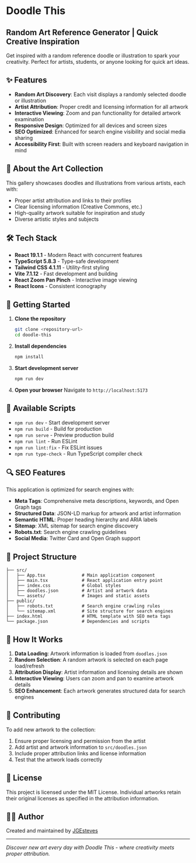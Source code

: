 # Doodle This 
## Random Art Reference Generator | Quick Creative Inspiration
Get inspired with a random reference doodle or illustration to spark your creativity. Perfect for artists, students, or anyone looking for quick art ideas.

## ✨ Features

- **Random Art Discovery**: Each visit displays a randomly selected doodle or illustration
- **Artist Attribution**: Proper credit and licensing information for all artwork
- **Interactive Viewing**: Zoom and pan functionality for detailed artwork examination
- **Responsive Design**: Optimized for all devices and screen sizes
- **SEO Optimized**: Enhanced for search engine visibility and social media sharing
- **Accessibility First**: Built with screen readers and keyboard navigation in mind

## 🎨 About the Art Collection

This gallery showcases doodles and illustrations from various artists, each with:
- Proper artist attribution and links to their profiles
- Clear licensing information (Creative Commons, etc.)
- High-quality artwork suitable for inspiration and study
- Diverse artistic styles and subjects

## 🛠️ Tech Stack

- **React 19.1.1** - Modern React with concurrent features
- **TypeScript 5.8.3** - Type-safe development
- **Tailwind CSS 4.1.11** - Utility-first styling
- **Vite 7.1.12** - Fast development and building
- **React Zoom Pan Pinch** - Interactive image viewing
- **React Icons** - Consistent iconography

## 🚀 Getting Started

1. **Clone the repository**
   ```bash
   git clone <repository-url>
   cd doodle-this
   ```

2. **Install dependencies**
   ```bash
   npm install
   ```

3. **Start development server**
   ```bash
   npm run dev
   ```

4. **Open your browser**
   Navigate to `http://localhost:5173`

## 📜 Available Scripts

- `npm run dev` - Start development server
- `npm run build` - Build for production
- `npm run serve` - Preview production build
- `npm run lint` - Run ESLint
- `npm run lint:fix` - Fix ESLint issues
- `npm run type-check` - Run TypeScript compiler check

## 🔍 SEO Features

This application is optimized for search engines with:

- **Meta Tags**: Comprehensive meta descriptions, keywords, and Open Graph tags
- **Structured Data**: JSON-LD markup for artwork and artist information
- **Semantic HTML**: Proper heading hierarchy and ARIA labels
- **Sitemap**: XML sitemap for search engine discovery
- **Robots.txt**: Search engine crawling guidelines
- **Social Media**: Twitter Card and Open Graph support

## 📁 Project Structure

```
├── src/
│   ├── App.tsx              # Main application component
│   ├── main.tsx             # React application entry point
│   ├── index.css            # Global styles
│   ├── doodles.json         # Artist and artwork data
│   └── assets/              # Images and static assets
├── public/
│   ├── robots.txt           # Search engine crawling rules
│   └── sitemap.xml          # Site structure for search engines
├── index.html               # HTML template with SEO meta tags
└── package.json             # Dependencies and scripts
```

## 🎯 How It Works

1. **Data Loading**: Artwork information is loaded from `doodles.json`
2. **Random Selection**: A random artwork is selected on each page load/refresh
3. **Attribution Display**: Artist information and licensing details are shown
4. **Interactive Viewing**: Users can zoom and pan to examine artwork details
5. **SEO Enhancement**: Each artwork generates structured data for search engines

## 🤝 Contributing

To add new artwork to the collection:

1. Ensure proper licensing and permission from the artist
2. Add artist and artwork information to `src/doodles.json`
3. Include proper attribution links and license information
4. Test that the artwork loads correctly

## 📄 License

This project is licensed under the MIT License. Individual artworks retain their original licenses as specified in the attribution information.

## 👨‍💻 Author

Created and maintained by [JGEsteves](https://github.com/JGEsteves88/)

---

*Discover new art every day with Doodle This - where creativity meets proper attribution.*
